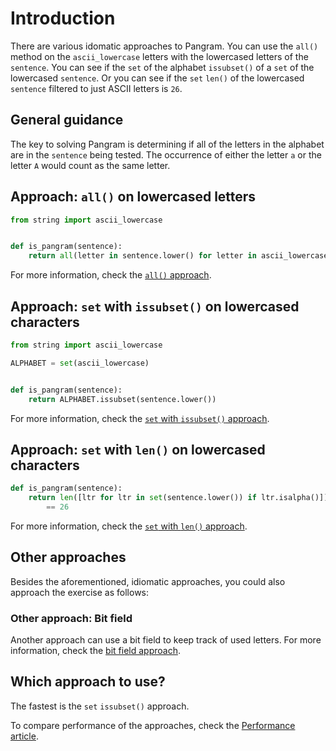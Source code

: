 # Introduction

There are various idomatic approaches to Pangram.
You can use the `all()` method on the `ascii_lowercase` letters with the lowercased letters of the `sentence`.
You can see if the `set` of the alphabet `issubset()` of a `set` of the lowercased `sentence`.
Or you can see if the `set` `len()` of the lowercased `sentence` filtered to just ASCII letters is `26`.

## General guidance

The key to solving Pangram is determining if all of the letters in the alphabet are in the `sentence` being tested.
The occurrence of either the letter `a` or the letter `A` would count as the same letter.

## Approach: `all()` on lowercased letters

```python
from string import ascii_lowercase


def is_pangram(sentence):
    return all(letter in sentence.lower() for letter in ascii_lowercase)

```

For more information, check the [`all()` approach][approach-all].

## Approach: `set` with `issubset()` on lowercased characters

```python
from string import ascii_lowercase

ALPHABET = set(ascii_lowercase)


def is_pangram(sentence):
    return ALPHABET.issubset(sentence.lower())

```

For more information, check the [`set` with `issubset()` approach][approach-set-issubset].

## Approach: `set` with `len()` on lowercased characters

```python
def is_pangram(sentence):
    return len([ltr for ltr in set(sentence.lower()) if ltr.isalpha()]) \
        == 26

```

For more information, check the [`set` with `len()` approach][approach-set-len].

## Other approaches

Besides the aforementioned, idiomatic approaches, you could also approach the exercise as follows:

### Other approach: Bit field

Another approach can use a bit field to keep track of used letters.
For more information, check the [bit field approach][approach-bitfield].

## Which approach to use?

The fastest is the `set` `issubset()` approach.

To compare performance of the approaches, check the [Performance article][article-performance].

[approach-all]: https://exercism.org/tracks/python/exercises/pangram/approaches/all
[approach-set-issubset]: https://exercism.org/tracks/python/exercises/pangram/approaches/set-issubset
[approach-set-len]: https://exercism.org/tracks/python/exercises/pangram/approaches/set-len
[approach-bitfield]: https://exercism.org/tracks/python/exercises/pangram/approaches/bitfield
[article-performance]: https://exercism.org/tracks/python/exercises/pangram/articles/performance
